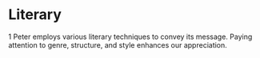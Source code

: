 # Literary

1 Peter employs various literary techniques to convey its message. Paying attention to genre, structure, and style enhances our appreciation.

